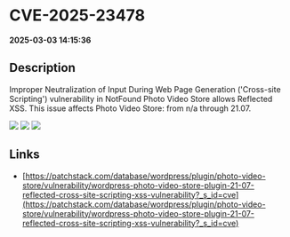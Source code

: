 # CVE-2025-23478

**2025-03-03 14:15:36**

## Description
Improper Neutralization of Input During Web Page Generation ('Cross-site Scripting') vulnerability in NotFound Photo Video Store allows Reflected XSS. This issue affects Photo Video Store: from n/a through 21.07.

![](https://img.shields.io/static/v1?label=Score&message=7.1&color=red)
![](https://img.shields.io/static/v1?label=Severity&message=HIGH&color=red)
![](https://img.shields.io/static/v1?label=CWE&message=XSS&color=green)

## Links
- [https://patchstack.com/database/wordpress/plugin/photo-video-store/vulnerability/wordpress-photo-video-store-plugin-21-07-reflected-cross-site-scripting-xss-vulnerability?_s_id=cve](https://patchstack.com/database/wordpress/plugin/photo-video-store/vulnerability/wordpress-photo-video-store-plugin-21-07-reflected-cross-site-scripting-xss-vulnerability?_s_id=cve)
